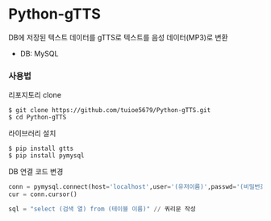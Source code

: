 # Python-gTTS

DB에 저장된 텍스트 데이터를 gTTS로 텍스트를 음성 데이터(MP3)로 변환 

- DB: MySQL

### 사용법 


리포지토리 clone
```
$ git clone https://github.com/tuioe5679/Python-gTTS.git
$ cd Python-gTTS
```

라이브러리 설치 
```
$ pip install gtts
$ pip install pymysql 
```

DB 연결 코드 변경 
```python 
conn = pymysql.connect(host='localhost',user='(유저이름)',passwd='(비밀번호)',db="(스키마)",charset="utf8")
cur = conn.cursor()

sql = "select (검색 열) from (테이블 이름)" // 쿼리문 작성    

```
